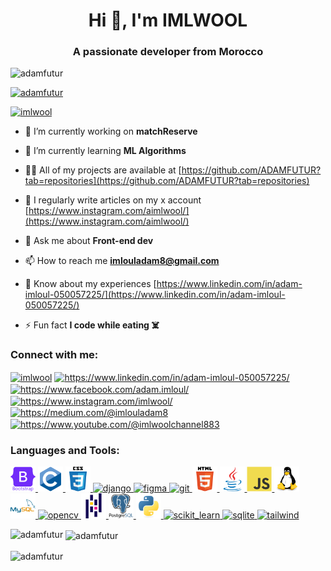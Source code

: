 <h1 align="center">Hi 👋, I'm IMLWOOL</h1>
<h3 align="center">A passionate developer from Morocco</h3>

<p align="left"> <img src="https://komarev.com/ghpvc/?username=adamfutur&label=Profile%20views&color=0e75b6&style=flat" alt="adamfutur" /> </p>

<p align="left"> <a href="https://github.com/ryo-ma/github-profile-trophy"><img src="https://github-profile-trophy.vercel.app/?username=adamfutur" alt="adamfutur" /></a> </p>

<p align="left"> <a href="https://twitter.com/imlwool" target="blank"><img src="https://img.shields.io/twitter/follow/imlwool?logo=twitter&style=for-the-badge" alt="imlwool" /></a> </p>

- 🔭 I’m currently working on **matchReserve**

- 🌱 I’m currently learning **ML Algorithms**

- 👨‍💻 All of my projects are available at [https://github.com/ADAMFUTUR?tab=repositories](https://github.com/ADAMFUTUR?tab=repositories)

- 📝 I regularly write articles on my x account [https://www.instagram.com/aimlwool/](https://www.instagram.com/aimlwool/)

- 💬 Ask me about **Front-end dev**

- 📫 How to reach me **imlouladam8@gmail.com**

- 📄 Know about my experiences [https://www.linkedin.com/in/adam-imloul-050057225/](https://www.linkedin.com/in/adam-imloul-050057225/)

- ⚡ Fun fact **I code while eating ☠️**

<h3 align="left">Connect with me:</h3>
<p align="left">
<a href="https://twitter.com/imlwool" target="blank"><img align="center" src="https://raw.githubusercontent.com/rahuldkjain/github-profile-readme-generator/master/src/images/icons/Social/twitter.svg" alt="imlwool" height="30" width="40" /></a>
<a href="https://linkedin.com/in/https://www.linkedin.com/in/adam-imloul-050057225/" target="blank"><img align="center" src="https://raw.githubusercontent.com/rahuldkjain/github-profile-readme-generator/master/src/images/icons/Social/linked-in-alt.svg" alt="https://www.linkedin.com/in/adam-imloul-050057225/" height="30" width="40" /></a>
<a href="https://fb.com/https://www.facebook.com/adam.imloul/" target="blank"><img align="center" src="https://raw.githubusercontent.com/rahuldkjain/github-profile-readme-generator/master/src/images/icons/Social/facebook.svg" alt="https://www.facebook.com/adam.imloul/" height="30" width="40" /></a>
<a href="https://instagram.com/https://www.instagram.com/imlwool/" target="blank"><img align="center" src="https://raw.githubusercontent.com/rahuldkjain/github-profile-readme-generator/master/src/images/icons/Social/instagram.svg" alt="https://www.instagram.com/imlwool/" height="30" width="40" /></a>
<a href="https://medium.com/https://medium.com/@imlouladam8" target="blank"><img align="center" src="https://raw.githubusercontent.com/rahuldkjain/github-profile-readme-generator/master/src/images/icons/Social/medium.svg" alt="https://medium.com/@imlouladam8" height="30" width="40" /></a>
<a href="https://www.youtube.com/c/https://www.youtube.com/@imlwoolchannel883" target="blank"><img align="center" src="https://raw.githubusercontent.com/rahuldkjain/github-profile-readme-generator/master/src/images/icons/Social/youtube.svg" alt="https://www.youtube.com/@imlwoolchannel883" height="30" width="40" /></a>
</p>

<h3 align="left">Languages and Tools:</h3>
<p align="left"> <a href="https://getbootstrap.com" target="_blank" rel="noreferrer"> <img src="https://raw.githubusercontent.com/devicons/devicon/master/icons/bootstrap/bootstrap-plain-wordmark.svg" alt="bootstrap" width="40" height="40"/> </a> <a href="https://www.cprogramming.com/" target="_blank" rel="noreferrer"> <img src="https://raw.githubusercontent.com/devicons/devicon/master/icons/c/c-original.svg" alt="c" width="40" height="40"/> </a> <a href="https://www.w3schools.com/css/" target="_blank" rel="noreferrer"> <img src="https://raw.githubusercontent.com/devicons/devicon/master/icons/css3/css3-original-wordmark.svg" alt="css3" width="40" height="40"/> </a> <a href="https://www.djangoproject.com/" target="_blank" rel="noreferrer"> <img src="https://cdn.worldvectorlogo.com/logos/django.svg" alt="django" width="40" height="40"/> </a> <a href="https://www.figma.com/" target="_blank" rel="noreferrer"> <img src="https://www.vectorlogo.zone/logos/figma/figma-icon.svg" alt="figma" width="40" height="40"/> </a> <a href="https://git-scm.com/" target="_blank" rel="noreferrer"> <img src="https://www.vectorlogo.zone/logos/git-scm/git-scm-icon.svg" alt="git" width="40" height="40"/> </a> <a href="https://www.w3.org/html/" target="_blank" rel="noreferrer"> <img src="https://raw.githubusercontent.com/devicons/devicon/master/icons/html5/html5-original-wordmark.svg" alt="html5" width="40" height="40"/> </a> <a href="https://www.java.com" target="_blank" rel="noreferrer"> <img src="https://raw.githubusercontent.com/devicons/devicon/master/icons/java/java-original.svg" alt="java" width="40" height="40"/> </a> <a href="https://developer.mozilla.org/en-US/docs/Web/JavaScript" target="_blank" rel="noreferrer"> <img src="https://raw.githubusercontent.com/devicons/devicon/master/icons/javascript/javascript-original.svg" alt="javascript" width="40" height="40"/> </a> <a href="https://www.linux.org/" target="_blank" rel="noreferrer"> <img src="https://raw.githubusercontent.com/devicons/devicon/master/icons/linux/linux-original.svg" alt="linux" width="40" height="40"/> </a> <a href="https://www.mysql.com/" target="_blank" rel="noreferrer"> <img src="https://raw.githubusercontent.com/devicons/devicon/master/icons/mysql/mysql-original-wordmark.svg" alt="mysql" width="40" height="40"/> </a> <a href="https://opencv.org/" target="_blank" rel="noreferrer"> <img src="https://www.vectorlogo.zone/logos/opencv/opencv-icon.svg" alt="opencv" width="40" height="40"/> </a> <a href="https://pandas.pydata.org/" target="_blank" rel="noreferrer"> <img src="https://raw.githubusercontent.com/devicons/devicon/2ae2a900d2f041da66e950e4d48052658d850630/icons/pandas/pandas-original.svg" alt="pandas" width="40" height="40"/> </a> <a href="https://www.postgresql.org" target="_blank" rel="noreferrer"> <img src="https://raw.githubusercontent.com/devicons/devicon/master/icons/postgresql/postgresql-original-wordmark.svg" alt="postgresql" width="40" height="40"/> </a> <a href="https://www.python.org" target="_blank" rel="noreferrer"> <img src="https://raw.githubusercontent.com/devicons/devicon/master/icons/python/python-original.svg" alt="python" width="40" height="40"/> </a> <a href="https://scikit-learn.org/" target="_blank" rel="noreferrer"> <img src="https://upload.wikimedia.org/wikipedia/commons/0/05/Scikit_learn_logo_small.svg" alt="scikit_learn" width="40" height="40"/> </a> <a href="https://www.sqlite.org/" target="_blank" rel="noreferrer"> <img src="https://www.vectorlogo.zone/logos/sqlite/sqlite-icon.svg" alt="sqlite" width="40" height="40"/> </a> <a href="https://tailwindcss.com/" target="_blank" rel="noreferrer"> <img src="https://www.vectorlogo.zone/logos/tailwindcss/tailwindcss-icon.svg" alt="tailwind" width="40" height="40"/> </a> </p>

<p><img align="left" src="https://github-readme-stats.vercel.app/api/top-langs?username=adamfutur&show_icons=true&locale=en&layout=compact" alt="adamfutur" /></p>

<p>&nbsp;<img align="center" src="https://github-readme-stats.vercel.app/api?username=adamfutur&show_icons=true&locale=en" alt="adamfutur" /></p>

<p><img align="center" src="https://github-readme-streak-stats.herokuapp.com/?user=adamfutur&" alt="adamfutur" /></p>
